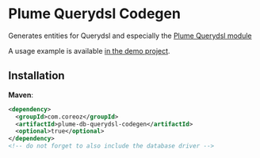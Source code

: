 Plume Querydsl Codegen
======================
Generates entities for Querydsl and especially the
[Plume Querydsl module](https://github.com/Coreoz/Plume/tree/master/plume-db-querydsl)

A usage example is available
[in the demo project](https://github.com/Coreoz/Plume-demo/blob/master/plume-demo-full-guice-jersey/src/main/java/com/coreoz/demo/db/QuerydslGenerator.java).

Installation
------------
**Maven**:
```xml
<dependency>
  <groupId>com.coreoz</groupId>
  <artifactId>plume-db-querydsl-codegen</artifactId>
  <optional>true</optional>
</dependency>
<!-- do not forget to also include the database driver -->
```

